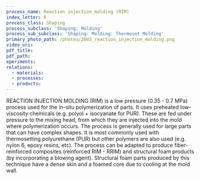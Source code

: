 ```yaml
---
process_name: Reaction injection molding (RIM)
index_letter: R
process_class: Shaping
process_subclass: 'Shaping: Molding'
process_sub_subclass: 'Shaping: Molding: Thermoset Molding'
primary_photo_path: /photos/2085_reaction_injection_molding.png
video_uri:
pdf_title:
pdf_path:
eperiments:
relations:
  - materials:
  - processes:
  - products:
---
```


REACTION INJECTION MOLDING (RIM) is a low pressure (0.35 - 0.7 MPa) process used for the in-situ polymerization of parts. It uses preheated low-viscosity chemicals (e.g. polyol + isocyanate for PUR).
These are fed under pressure to the mixing head, from which they are injected into the mold where polymerization occurs. The process is generally used for large parts that can have complex shapes.
It is most commonly used with thermosetting polyurethane (PUR) but other polymers are also used (e.g. nylon 6, epoxy resins, etc). The process can be adapted to produce fiber-reinforced composites (reinforced RIM - RRIM) and structural foam products (by incorporating a blowing agent). Structural foam parts produced by this technique have a dense skin and a foamed core due to cooling at the mold wall.